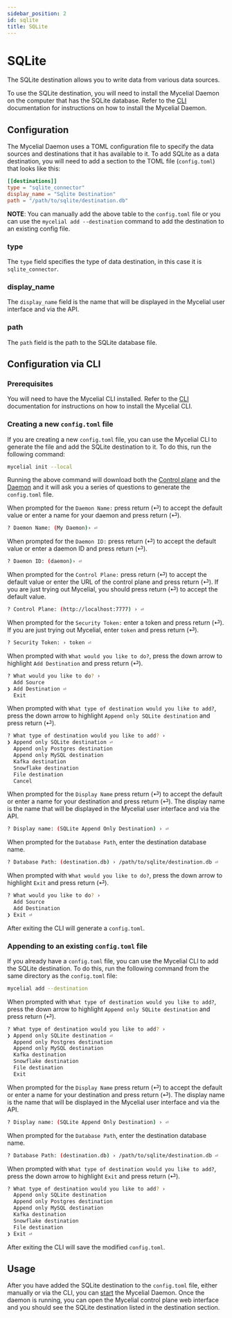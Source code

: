 ```yaml
---
sidebar_position: 2
id: sqlite
title: SQLite
---
```


# SQLite

The SQLite destination allows you to write data from various data sources.

To use the SQLite destination, you will need to install the Mycelial Daemon on
the computer that has the SQLite database. Refer to the
[CLI](../getting-started/CLI.md) documentation for instructions on how to
install the Mycelial Daemon.

## Configuration

The Mycelial Daemon uses a TOML configuration file to specify the data sources
and destinations that it has available to it. To add SQLite as a data destination,
you will need to add a section to the TOML file (`config.toml`) that looks like
this:

```toml
[[destinations]]
type = "sqlite_connector"
display_name = "Sqlite Destination"
path = "/path/to/sqlite/destination.db"
```

**NOTE**: You can manually add the above table to the `config.toml` file or you
can use the `mycelial add --destination` command to add the destination to an
existing config file.

### type

The `type` field specifies the type of data destination, in this case it is
`sqlite_connector`.

### display_name

The `display_name` field is the name that will be displayed in the Mycelial user
interface and via the API.

### path

The `path` field is the path to the SQLite database file.

## Configuration via CLI

### Prerequisites

You will need to have the Mycelial CLI installed. Refer to the
[CLI](../getting-started/CLI.md) documentation for instructions on how to
install the Mycelial CLI.

### Creating a new `config.toml` file

If you are creating a new `config.toml` file, you can use the Mycelial CLI to
generate the file and add the SQLite destination to it. To do this, run the
following command:

```sh
mycelial init --local
```

Running the above command will download both the [Control
plane](../core-concepts/Control-Plane) and the
[Daemon](../core-concepts/Daemon.md) and it will ask you a series of questions
to generate the `config.toml` file.

When prompted for the `Daemon Name:` press return (⏎) to accept the default
value or enter a name for your daemon and press return (⏎).

```sh
? Daemon Name: (My Daemon)› ⏎
```

When prompted for the `Daemon ID:` press return (⏎) to accept the default value
or enter a daemon ID and press return (⏎).

```sh
? Daemon ID: (daemon)› ⏎
```

When prompted for the `Control Plane:` press return (⏎) to accept the default value or
enter the URL of the control plane and press return (⏎). If you are just trying
out Mycelial, you should press return (⏎) to accept the default value.

```sh
? Control Plane: (http://localhost:7777) › ⏎
```

When prompted for the `Security Token:` enter a token and press return (⏎). If 
you are just trying out Mycelial, enter `token` and press return (⏎).

```sh
? Security Token: › token ⏎
```

When prompted with `What would you like to do?`, press the down arrow to
highlight `Add Destination` and press return (⏎).

```sh
? What would you like to do? ›
  Add Source 
❯ Add Destination ⏎
  Exit
```

When prompted with `What type of destination would you like to add?`, press the
down arrow to highlight `Append only SQLite destination` and press return (⏎).

```sh
? What type of destination would you like to add? ›
❯ Append only SQLite destination ⏎
  Append only Postgres destination
  Append only MySQL destination
  Kafka destination
  Snowflake destination
  File destination
  Cancel
```

When prompted for the `Display Name` press return (⏎) to accept the default or
enter a name for your destination and press return (⏎). The display name is the
name that will be displayed in the Mycelial user interface and via the API.

```sh
? Display name: (SQLite Append Only Destination) › ⏎
```

When prompted for the `Database Path`, enter the destination database name.

```sh
? Database Path: (destination.db) › /path/to/sqlite/destination.db ⏎
```

When prompted with `What would you like to do?`, press the down arrow to
highlight `Exit` and press return (⏎).

```sh
? What would you like to do? ›
  Add Source
  Add Destination
❯ Exit ⏎
```

After exiting the CLI will generate a `config.toml`.

### Appending to an existing `config.toml` file

If you already have a `config.toml` file, you can use the Mycelial CLI to add
the SQLite destination. To do this, run the following command from the same
directory as the `config.toml` file:

```sh
mycelial add --destination
```

When prompted with `What type of destination would you like to add?`, press the
down arrow to highlight `Append only SQLite destination` and press return (⏎).

```sh
? What type of destination would you like to add? ›
❯ Append only SQLite destination ⏎
  Append only Postgres destination
  Append only MySQL destination
  Kafka destination
  Snowflake destination
  File destination
  Exit
```

When prompted for the `Display Name` press return (⏎) to accept the default or
enter a name for your destination and press return (⏎). The display name is the
name that will be displayed in the Mycelial user interface and via the API.

```sh
? Display name: (SQLite Append Only Destination) › ⏎
```

When prompted for the `Database Path`, enter the destination database name.

```sh
? Database Path: (destination.db) › /path/to/sqlite/destination.db ⏎
```

When prompted with `What type of destination would you like to add?`, press the
down arrow to highlight `Exit` and press return (⏎).

```sh
? What type of destination would you like to add? ›
  Append only SQLite destination
  Append only Postgres destination
  Append only MySQL destination
  Kafka destination
  Snowflake destination
  File destination
❯ Exit ⏎
```

After exiting the CLI will save the modified `config.toml`.

## Usage

After you have added the SQLite destination to the `config.toml` file, either
manually or via the CLI, you can [start](../getting-started/CLI.md#starting) the
Mycelial Daemon. Once the daemon is running, you can open the Mycelial control
plane web interface and you should see the SQLite destination listed in the
destination section.